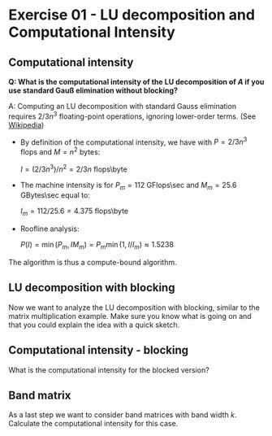 # Exercise 01 - LU decomposition and Computational Intensity

## Computational intensity

**Q:  What is the computational intensity of the LU decomposition of $A$ if you use standard Gauß elimination without blocking?**

A:  Computing an LU decomposition with standard Gauss elimination requires $2/3 n^3$ floating-point operations, ignoring lower-order terms. (See [Wikipedia][lu-decomposition])

* By definition of the computational intensity, we have with $P = 2/3 n^3$ flops and $M = n^2$ bytes:

    $I = (2/3 n^3 ) / n^2 = 2/3 n \text{ flops\textbackslash byte}$

* The machine intensity is for $P_m = 112$ GFlops\sec and $M_m = 25.6$ GBytes\sec equal to:
  
    $I_m = 112 / 25.6 = 4.375  \text{ flops\textbackslash byte}$

* Roofline analysis:

    $P(I) = \min(P_m, IM_m) = P_m \min(1, I/I_m) \approx 1.5238$

The algorithm is thus a compute-bound algorithm.

## LU decomposition with blocking

Now we want to analyze the LU decomposition with blocking, similar to the matrix multiplication example. Make sure you know what is going on and that you could explain the idea with a quick sketch.

## Computational intensity - blocking

What is the computational intensity for the blocked version?

## Band matrix

As a last step we want to consider band matrices with band width $k$. Calculate the computational intensity for this case.


[lu-decomposition]: https://en.wikipedia.org/wiki/LU_decomposition
[band-matrix]: https://en.wikipedia.org/wiki/Band_matrix